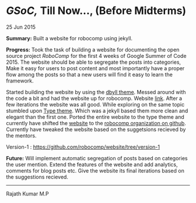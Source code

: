 # _GSoC,_ Till Now..., (Before Midterms)

25 Jun 2015

**Summary:** Built a website for robocomp using jekyll.

**Progress:** Took the task of building a website for documenting the open source project _RoboComp_ for the first 4 weeks of Google Summer of Code 2015\. The website should be able to segregate the posts into categories, Make it easy for users to post content and most importantly have a proper flow among the posts so that a new users will find it easy to learn the framework.

Started building the website by using the [dbyll theme](https://github.com/dbtek/dbyll). Messed around with the code a bit and had the website up for robocomp. Website [link](https://rajathkumar.github.io/robocomp). After a few iterations the website was all good. While exploring on the same topic stumbled upon [Type theme](https://rohanchandra.github.io/project/type/). Which was a jekyll based them more clean and elegant than the first one. Ported the entire website to the type theme and currently have shifted the [website](http://robocomp.github.io/website/) to the [robocomp organization on github](https://github.com/robocomp). Currently have tweaked the website based on the suggetsions recieved by the mentors.

Version-1 : https://github.com/robocomp/website/tree/version-1

**Future:** Will implement automatic segregation of posts based on categories the user mention. Extend the features of the website and add analytics, comments for blog posts etc. Give the website its final iterations based on the suggestions recieved.

* * *

Rajath Kumar M.P